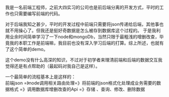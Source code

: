 我是一名前端工程师，之前大四实习的公司也是前后端分离的开发方式，平时的工作也只需要编写前端的代码。<br/>

对于后端我知之甚少，平时的开发过程中前端只需要将json传递给后端，其他事也就不用操心了。但我还是挺好奇数据是怎么被存到数据库这个过程的。
于是我利用业余时间简单学习了一下node和mongoDb，当然只限于最粗浅的增删改查，毕竟我的本职工作是前端嘛，我目前也没有深入学习后端的打算。综上所述，也就有了这个简单的demo。<br/>

这个demo没有什么高深的知识，不过对于初学者来理清前端和后端的数据交互我觉得还是有点帮助的（最起码对我自己是这样）。<br/>

一个最简单的流程基本上是这样的：<br/>
前端json =》node调用相关路由处理=》将前端的json格式化处理成业务需要的数据格式 =》调用数据库增删改查的Api =》存储 、查询、修改、删除数据 
